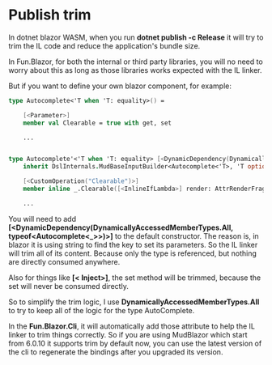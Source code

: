# Publish trim

In dotnet blazor WASM, when you run **dotnet publish -c Release** it will try to trim the IL code and reduce the application's bundle size.

In Fun.Blazor, for both the internal or third party libraries, you will no need to worry about this as long as those libraries works expected with the IL linker.

But if you want to define your own blazor component, for example:


```fsharp
type Autocomplete<'T when 'T: equality>() =

    [<Parameter>]
    member val Clearable = true with get, set

    ...


type Autocomplete'<'T when 'T: equality> [<DynamicDependency(DynamicallyAccessedMemberTypes.All, typeof<Autocomplete<_>>)>] () =
    inherit DslInternals.MudBaseInputBuilder<Autocomplete<'T>, 'T option>()

    [<CustomOperation("Clearable")>]
    member inline _.Clearable([<InlineIfLambda>] render: AttrRenderFragment, x: bool) = render ==> ("Clearable" => x)

    ...
```

You will need to add **[<DynamicDependency(DynamicallyAccessedMemberTypes.All, typeof<Autocomplete<_>>)>]** to the default constructor. The reason is, in blazor it is using string to find the key to set its parameters. So the IL linker will trim all of its content. Because only the type is referenced, but nothing are directly consumed anywhere.

Also for things like **[< Inject>]**, the set method will be trimmed, because the set will never be consumed directly.

So to simplify the trim logic, I use **DynamicallyAccessedMemberTypes.All** to try to keep all of the logic for the type AutoComplete.

In the **Fun.Blazor.Cli**, it will automatically add those attribute to help the IL linker to trim things correctly. So if you are using MudBlazor which start from 6.0.10 it supports trim by default now, you can use the latest version of the cli to regenerate the bindings after you upgraded its version.
